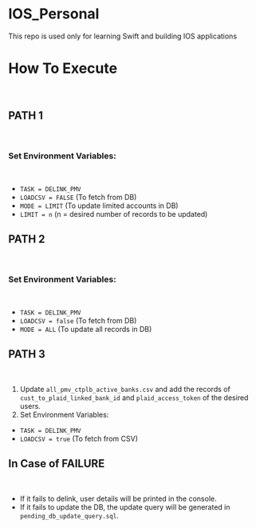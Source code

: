 # IOS_Personal
This repo is used only for learning Swift and building IOS applications


# How To Execute
​
## PATH 1
​
### Set Environment Variables:
​
- `TASK = DELINK_PMV`
- `LOADCSV = FALSE` (To fetch from DB)
- `MODE = LIMIT` (To update limited accounts in DB)
- `LIMIT = n` (n = desired number of records to be updated)
​
## PATH 2
​
### Set Environment Variables:
​
- `TASK = DELINK_PMV`
- `LOADCSV = false` (To fetch from DB)
- `MODE = ALL` (To update all records in DB)
​
## PATH 3
​
1. Update `all_pmv_ctplb_active_banks.csv` and add the records of `cust_to_plaid_linked_bank_id` and `plaid_access_token` of the desired users.
2. Set Environment Variables:
​
- `TASK = DELINK_PMV`
- `LOADCSV = true` (To fetch from CSV)
​
## In Case of FAILURE
​
- If it fails to delink, user details will be printed in the console.
- If it fails to update the DB, the update query will be generated in `pending_db_update_query.sql`.
